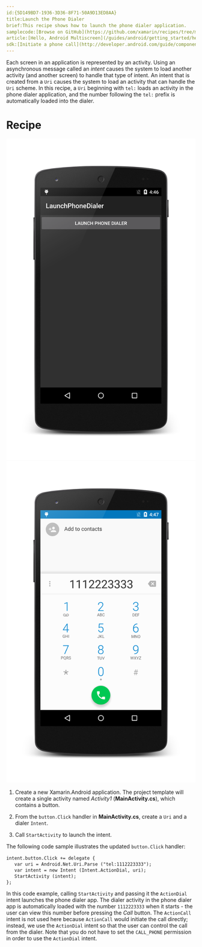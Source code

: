 ```yaml
---
id:{5D149BD7-1936-3D36-8F71-50A9D13ED8AA}  
title:Launch the Phone Dialer  
brief:This recipe shows how to launch the phone dialer application.  
samplecode:[Browse on GitHub](https://github.com/xamarin/recipes/tree/master/android/fundamentals/intent/launch_the_phone_dialer)  
article:[Hello, Android Multiscreen](/guides/android/getting_started/hello,android_multiscreen)  
sdk:[Initiate a phone call](http://developer.android.com/guide/components/intents-common.html#DialPhone)  
---
```


<a name="Recipe" class="injected"></a>

Each screen in an application is represented by an activity. Using an
asynchronous message called an *intent* causes the system to load
another activity (and another screen) to handle that type of intent. An
intent that is created from a `Uri` causes the system to load an
activity that can handle the `Uri` scheme. In this recipe, a `Uri`
beginning with `tel:` loads an activity in the phone dialer
application, and the number following the `tel:` prefix is
automatically loaded into the dialer.

# Recipe

[ ![](Images/01-main-activity.png)](Images/01-main-activity.png)
[ ![](Images/02-dialer-activity.png)](Images/02-dialer-activity.png)

1.  Create a new Xamarin.Android application. The project template will
    create a single activity named *Activity1* (**MainActivity.cs**), which
    contains a button.

2.  From the `button.Click` handler in **MainActivity.cs**, create a
    `Uri` and a dialer `Intent`.

3.  Call `StartActivity` to launch the intent.

The following code sample illustrates the updated `button.Click`
handler:

```
intent.button.Click += delegate {
   var uri = Android.Net.Uri.Parse ("tel:1112223333");
   var intent = new Intent (Intent.ActionDial, uri);
   StartActivity (intent);
};
```

In this code example, calling `StartActivity` and passing it the
`ActionDial` intent launches the phone dialer app. The dialer activity
in the phone dialer app is automatically loaded with the number
`1112223333` when it starts - the user can view this number
before pressing the <em>Call</em> button. The `ActionCall` intent is
not used here because `ActionCall` would initiate the call directly;
instead, we use the `ActionDial` intent so that the user can control
the call from the dialer. Note that you do not have to set the
`CALL_PHONE` permission in order to use the `ActionDial` intent.